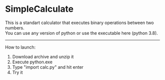 # SimpleCalculate
This is a standart calculator that executes binary operations between two numbers.  
You can use any version of python or use the executable here (python 3.8).

-----------------------------------------------------------------------------------
How to launch:
1. Download archive and unzip it
2. Execute python.exe
3. Type "import calc.py" and hit enter
4. Try it
